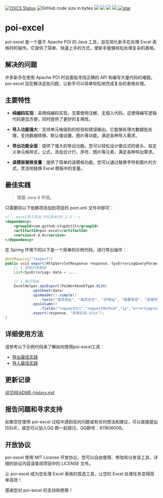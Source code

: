 [![OSCS Status](https://www.oscs1024.com/platform/badge/stupdit1t/poi-excel.svg?size=small)](https://www.oscs1024.com/project/stupdit1t/poi-excel?ref=badge_small)
<img alt="GitHub code size in bytes" src="https://img.shields.io/github/languages/code-size/stupdit1t/poi-excel">
<a target="_blank" href="LICENSE"><img src="https://img.shields.io/:license-MIT-blue.svg"></a>
<a target="_blank" href="https://www.oracle.com/technetwork/java/javase/downloads/index.html"><img src="https://img.shields.io/badge/JDK-1.8+-green.svg" /></a>
<a target="_blank" href="https://poi.apache.org/download.html"><img src="https://img.shields.io/badge/POI-5.2.2+-green.svg" /></a>
<a target="_blank" href='https://github.com/stupdit1t/poi-excel'><img src="https://img.shields.io/github/stars/stupdit1t/poi-excel.svg?style=social"/>
<a href='https://gitee.com/stupid1t/poi-excel/stargazers'><img src='https://gitee.com/stupid1t/poi-excel/badge/star.svg?theme=white' alt='star'></img></a>
# poi-excel

poi-excel 是一个基于 Apache POI 的 Java 工具，旨在简化新手在处理 Excel 表格时的操作。它提供了简单、快速上手的方式，使新手能够轻松处理复杂的表格。

## 解决的问题

许多新手在使用 Apache POI 时会面临寻找正确的 API 和编写大量代码的难题。poi-excel 旨在解决这些问题，让新手可以简单轻松地完成复杂的表格处理。

## 主要特性

- **纯编码实现**：采用纯编码实现，无需使用注解，无侵入代码。这使得编写逻辑代码更加方便，同时提供了更好的复用性。

- **导入功能强大**：支持单元格级别的校验和错误输出。它能够处理大数据批处理，支持数据转换、默认值设置、图片等功能，满足各种导入需求。

- **导出功能全面**：提供了强大的导出功能。您可以轻松设计傻瓜式的表头，自定义单元格样式，公式，添加合计行、序号、图片等元素，满足各种导出需求。

- **读模板替换变量**：提供了简单的读模板功能，您可以通过替换字符和图片的方式，灵活地替换 Excel 模板中的变量。

## 最佳实践
> 需要 Java 8 环境。

只需要将以下依赖项添加到项目的 pom.xml 文件中即可：
```xml
<!-- excel导入导出 POI版本为5.2.3 -->
<dependency>
    <groupId>com.github.stupdit1t</groupId>
    <artifactId>poi-excel</artifactId>
    <version>4.4.0</version>
</dependency>
```

在 Spring 环境下的以下是一个简单的示例代码，进行导出操作：
```java
@GetMapping("/export")
public void export(HttpServletResponse response, SysErrorLogQueryParam queryParams) {
    // 1.获取列表数据
    List<SysErrorLog> data = ....
    
    // 2.执行导出
    ExcelHelper.opsExport(PoiWorkbookType.XLSX)
            .opsSheet(data)
            .opsHeader().simple()
                .texts("请求地址", "请求方式", "IP地址", "简要信息", "异常时间", "创建人").done()
            .opsColumn()
                .fields("requestUri","requestMethod","ip","errorSimpleInfo","createDate","creatorName").done()
            .export(response, "异常日志.xlsx");
}
```

## 详细使用方法

请参考以下示例代码来了解如何使用poi-excel工具：

- [导出最佳实践](./README-export.md)
- [导入最佳实践](./README-import.md)

## 更新记录
[详见README-history.md](./README-history.md)

## 报告问题和寻求支持

如果您在使用 poi-excel 过程中遇到任何问题或有任何想法和建议，可以直接提出ISSUE，或您可以加入QQ 群一起探讨。QQ群号：811606008。

## 开放协议

poi-excel 使用 MIT License 开放协议，您可以自由使用、修改和分发该工具，详细的协议内容请查阅项目中的 LICENSE 文件。

让 poi-excel 成为您处理 Excel 表格的首选工具，让您的 Excel 处理任务变得简单高效！

感谢您对 poi-excel 的支持和使用！
